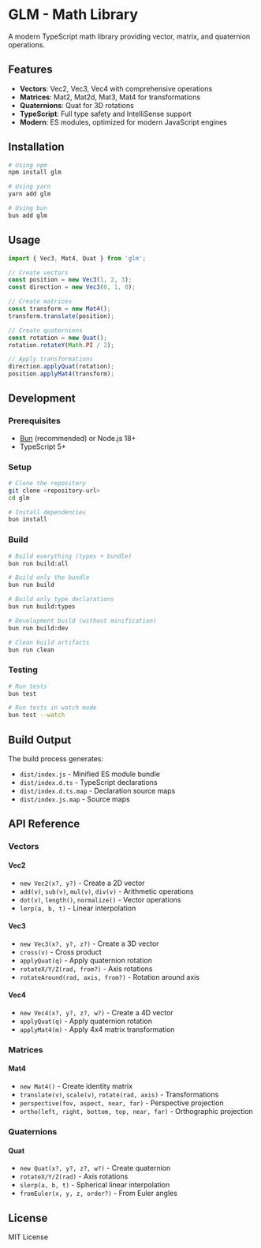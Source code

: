 # GLM - Math Library

A modern TypeScript math library providing vector, matrix, and quaternion operations.

## Features

- **Vectors**: Vec2, Vec3, Vec4 with comprehensive operations
- **Matrices**: Mat2, Mat2d, Mat3, Mat4 for transformations
- **Quaternions**: Quat for 3D rotations
- **TypeScript**: Full type safety and IntelliSense support
- **Modern**: ES modules, optimized for modern JavaScript engines

## Installation

```bash
# Using npm
npm install glm

# Using yarn
yarn add glm

# Using bun
bun add glm
```

## Usage

```typescript
import { Vec3, Mat4, Quat } from 'glm';

// Create vectors
const position = new Vec3(1, 2, 3);
const direction = new Vec3(0, 1, 0);

// Create matrices
const transform = new Mat4();
transform.translate(position);

// Create quaternions
const rotation = new Quat();
rotation.rotateY(Math.PI / 2);

// Apply transformations
direction.applyQuat(rotation);
position.applyMat4(transform);
```

## Development

### Prerequisites

- [Bun](https://bun.sh/) (recommended) or Node.js 18+
- TypeScript 5+

### Setup

```bash
# Clone the repository
git clone <repository-url>
cd glm

# Install dependencies
bun install
```

### Build

```bash
# Build everything (types + bundle)
bun run build:all

# Build only the bundle
bun run build

# Build only type declarations
bun run build:types

# Development build (without minification)
bun run build:dev

# Clean build artifacts
bun run clean
```

### Testing

```bash
# Run tests
bun test

# Run tests in watch mode
bun test --watch
```

## Build Output

The build process generates:

- `dist/index.js` - Minified ES module bundle
- `dist/index.d.ts` - TypeScript declarations
- `dist/index.d.ts.map` - Declaration source maps
- `dist/index.js.map` - Source maps

## API Reference

### Vectors

#### Vec2
- `new Vec2(x?, y?)` - Create a 2D vector
- `add(v)`, `sub(v)`, `mul(v)`, `div(v)` - Arithmetic operations
- `dot(v)`, `length()`, `normalize()` - Vector operations
- `lerp(a, b, t)` - Linear interpolation

#### Vec3
- `new Vec3(x?, y?, z?)` - Create a 3D vector
- `cross(v)` - Cross product
- `applyQuat(q)` - Apply quaternion rotation
- `rotateX/Y/Z(rad, from?)` - Axis rotations
- `rotateAround(rad, axis, from?)` - Rotation around axis

#### Vec4
- `new Vec4(x?, y?, z?, w?)` - Create a 4D vector
- `applyQuat(q)` - Apply quaternion rotation
- `applyMat4(m)` - Apply 4x4 matrix transformation

### Matrices

#### Mat4
- `new Mat4()` - Create identity matrix
- `translate(v)`, `scale(v)`, `rotate(rad, axis)` - Transformations
- `perspective(fov, aspect, near, far)` - Perspective projection
- `ortho(left, right, bottom, top, near, far)` - Orthographic projection

### Quaternions

#### Quat
- `new Quat(x?, y?, z?, w?)` - Create quaternion
- `rotateX/Y/Z(rad)` - Axis rotations
- `slerp(a, b, t)` - Spherical linear interpolation
- `fromEuler(x, y, z, order?)` - From Euler angles

## License

MIT License
